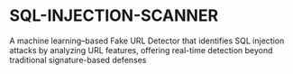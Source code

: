 # SQL-INJECTION-SCANNER
A machine learning–based Fake URL Detector that identifies SQL injection attacks by analyzing URL features, offering real-time detection beyond traditional signature-based defenses
